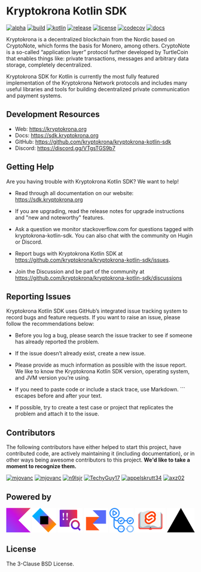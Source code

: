 # Kryptokrona Kotlin SDK

[![alpha](https://kotl.in/badges/alpha.svg)](https://kotlinlang.org/docs/components-stability.html)
[![build](https://img.shields.io/github/actions/workflow/status/kryptokrona/kryptokrona-kotlin-sdk/master-ci.yml?branch=master)](https://github.com/kryptokrona/kryptokrona-kotlin-sdk/actions/workflows/master-ci.yml) 
[![kotlin](https://img.shields.io/badge/kotlin-1.8.21-blue.svg?logo=kotlin)](http://kotlinlang.org)
[![release](https://img.shields.io/maven-central/v/org.kryptokrona.sdk/kryptokrona-util)](https://img.shields.io/maven-central/v/org.kryptokrona.sdk/kryptokrona-util)
[![license](https://img.shields.io/badge/License-BSD_3--Clause-blue.svg)](https://opensource.org/licenses/BSD-3-Clause)
[![codecov](https://codecov.io/gh/kryptokrona/kryptokrona-kotlin-sdk/branch/master/graph/badge.svg)](https://codecov.io/gh/kryptokrona/kryptokrona-kotlin-sdk)
[![docs](https://img.shields.io/badge/docs-api-a97bff.svg?logo=kotlin)](https://kryptokrona.github.io/kryptokrona-kotlin-sdk/0.2.0)

Kryptokrona is a decentralized blockchain from the Nordic based on CryptoNote, which forms the basis for Monero, among others. CryptoNote is a so-called “application layer” protocol further developed by TurtleCoin that enables things like: private transactions, messages and arbitrary data storage, completely decentralized.

Kryptokrona SDK for Kotlin is currently the most fully featured implementation of the Kryptokrona Network protocols and includes many useful libraries and tools for building decentralized private communication and payment systems.

## Development Resources

- Web: https://kryptokrona.org
- Docs: https://sdk.kryptokrona.org
- GitHub: https://github.com/kryptokrona/kryptokrona-kotlin-sdk
- Discord: https://discord.gg/VTgsTGS9b7

## Getting Help

Are you having trouble with Kryptokrona Kotlin SDK? We want to help!

- Read through all documentation on our website: https://sdk.kryptokrona.org

- If you are upgrading, read the release notes for upgrade instructions and "new and noteworthy" features.

- Ask a question we monitor stackoverflow.com for questions tagged with kryptokrona-kotlin-sdk. You can also chat with the community on Hugin or Discord.

- Report bugs with Kryptokrona Kotlin SDK at https://github.com/kryptokrona/kryptokrona-kotlin-sdk/issues.

- Join the Discussion and be part of the community at https://github.com/kryptokrona/kryptokrona-kotlin-sdk/discussions

## Reporting Issues

Kryptokrona Kotlin SDK uses GitHub’s integrated issue tracking system to record bugs and feature requests. If you want to raise an issue, please follow the recommendations below:

- Before you log a bug, please search the issue tracker to see if someone has already reported the problem.

- If the issue doesn’t already exist, create a new issue.

- Please provide as much information as possible with the issue report. We like to know the Kryptokrona Kotlin SDK version, operating system, and JVM version you’re using.

- If you need to paste code or include a stack trace, use Markdown. ``` escapes before and after your text.

- If possible, try to create a test case or project that replicates the problem and attach it to the issue.

## Contributors

The following contributors have either helped to start this project, have contributed
code, are actively maintaining it (including documentation), or in other ways
being awesome contributors to this project. **We'd like to take a moment to recognize them.**

[<img src="https://github.com/mjovanc.png?size=72" alt="mjovanc" width="72">](https://github.com/mjovanc)
[<img src="https://github.com/renovatebot.png?size=72" alt="mjovanc" width="72">](https://github.com/renovatebot)
[<img src="https://github.com/n9lsjr.png?size=72" alt="n9lsjr" width="72">](https://github.com/n9lsjr)
[<img src="https://github.com/TechyGuy17.png?size=72" alt="TechyGuy17" width="72">](https://github.com/TechyGuy17)
[<img src="https://github.com/appelskrutt34.png?size=72" alt="appelskrutt34" width="72">](https://github.com/appelskrutt34)
[<img src="https://github.com/axz02.png?size=72" alt="axz02" width="72">](https://github.com/axz02)

## Powered by

[<img src="https://github.com/kryptokrona/kryptokrona-kotlin-sdk/blob/master/resources/poweredby/kotlin.png" alt="Kotlin" height="65">](https://github.com/JetBrains/kotlin)
[<img src="https://github.com/kryptokrona/kryptokrona-kotlin-sdk/blob/master/resources/poweredby/ktor.png" alt="Ktor" height="65">](https://github.com/ktorio/ktor)
[<img src="https://github.com/kryptokrona/kryptokrona-kotlin-sdk/blob/master/resources/poweredby/detekt.png" alt="Detekt" height="65">](https://github.com/detekt)
[<img src="https://github.com/kryptokrona/kryptokrona-kotlin-sdk/blob/master/resources/poweredby/kotlin-coroutines.png" alt="Kotlin Coroutines" height="65">](https://github.com/Kotlin/kotlinx.coroutines)
[<img src="https://github.com/kryptokrona/kryptokrona-kotlin-sdk/blob/master/resources/poweredby/githubactions.png" alt="GitHub Actions" height="65">](https://github.com/actions)
[<img src="https://github.com/kryptokrona/kryptokrona-kotlin-sdk/blob/master/resources/poweredby/sveltepress.png" alt="Sveltepress" height="65">](https://github.com/SveltePress/sveltepress)
[<img src="https://github.com/kryptokrona/kryptokrona-kotlin-sdk/blob/master/resources/poweredby/vercel.png" alt="Vercel" height="65">](https://github.com/vercel)

## License

The 3-Clause BSD License.
